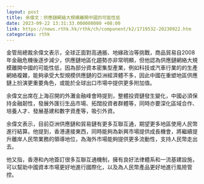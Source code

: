 ```yaml
---
layout: post
title: 余偉文：供應鏈網絡大規模離開中國的可能性低
date: 2023-09-22 13:31:33.000000000 +08:00
link: https://news.rthk.hk/rthk/ch/component/k2/1719532-20230922.htm
categories: rthk
---
```


金管局總裁余偉文表示，全球正面對高通脹、地緣政治等挑戰，商品貿易自2008年金融危機後逐步減少，供應鏈地區化趨勢亦非常明顯，但他認為供應鏈網絡大規模離開中國的可能性低，因為部分資本密集型產業，例如科技或汽車行業的的生產網絡複雜，能夠承受大型規模供應鏈的亞洲經濟體不多，因此中國在重塑地區供應鏈上扮演更重要角色，或能於全球出口市場中提供更多附加值。

余偉文出席在上海召開的外灘金融峰會時提到，整體投資鏈發生變化，中國必須保持金融韌性，發展外匯衍生品市場、拓闊投資者群體等，同時亦要深化區域合作、培養人才、發展基建和數字資產等，吸引外資。

余偉文表示，目前亞洲供應鏈和貿易鏈有更多互聯互通，期望更多地區使用人民幣進行結算。他提到，香港連接東西，同時能夠為新興市場提供成長機會，將繼續提升離岸人民幣業務的領導地位，為海外市場能夠提供更多流動性，支持人民幣走出去。

他又指，香港和內地簽訂很多互聯互通機制，擁有良好法律體系和一流基建設施，可以幫助中國資本市場更好地進行國際化，以及為人民幣產品更好地進行風險管控。
